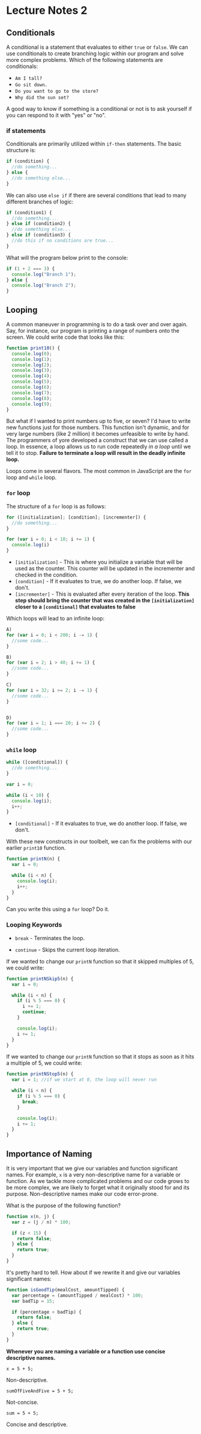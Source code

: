 # Lecture Notes 2

## Conditionals

A conditional is a statement that evaluates to either `true` or `false`. We can
use conditionals to create branching logic within our program and solve more
complex problems. Which of the following statements are conditionals:

*  `Am I tall?`
*  `Go sit down.`
*  `Do you want to go to the store?`
*  `Why did the sun set?`

A good way to know if something is a conditional or not is to ask yourself if you
can respond to it with "yes" or "no".

### if statements

Conditionals are primarily utilized within `if-then` statements. The basic
structure is:

```js
if (condition) {
  //do something...
} else {
  //do something else...
}
```

We can also use `else if` if there are several conditions that lead to many
different branches of logic:

```js
if (condition1) {
  //do something...
} else if (condition2) {
  //do something else...
} else if (condition3) {
  //do this if no conditions are true...
}
```

What will the program below print to the console:
```js
if (1 + 2 === 3) {
  console.log("Branch 1");
} else {
  console.log("Branch 2");
}
```

## Looping

A common maneuver in programming is to do a task over and over again. Say, for
instance, our program is printing a range of numbers onto the screen. We could
write code that looks like this:

```js
function print10() {
  console.log(0);
  console.log(1);
  console.log(2);
  console.log(3);
  console.log(4);
  console.log(5);
  console.log(6);
  console.log(7);
  console.log(8);
  console.log(9);
}
```

But what if I wanted to print numbers up to five, or seven? I'd have to write
new functions just for those numbers. This function isn't dynamic, and for very
large numbers (like 2 million) it becomes unfeasible to write by hand. The
programmers of yore developed a construct that we can use called a loop. In
essence, a loop allows us to run code repeatedly *in a loop* until we tell it to
stop. **Failure to terminate a loop will result in the deadly infinite loop.**

Loops come in several flavors. The most common in JavaScript are the `for` loop and `while` loop.

### `for` loop

The structure of a `for` loop is as follows:

```js
for ([initialization]; [condition]; [incrementer]) {
  //do something...
}

for (var i = 0; i < 10; i += 1) {
  console.log(i)
}
```

* `[initialization]` - This is where you initialize a variable that will be used
as the counter. This counter will be updated in the incrementer and checked in
the condition.
* `[condition]` - If it evaluates to true, we do another loop. If false, we
don't.
* `[incrementer]` - This is evaluated after every iteration of the loop. **This
step should bring the counter that was created in the `[initialization]` closer
to a `[conditional]` that evaluates to false**

Which loops will lead to an infinite loop:

```js
A)
for (var i = 0; i < 200; i -= 1) {
  //some code...
}

B)
for (var i = 2; i > 40; i += 1) {
  //some code...
}

C)
for (var i = 32; i >= 2; i -= 1) {
  //some code...
}


D)
for (var i = 1; i === 20; i += 2) {
  //some code...
}
```

### `while` loop

```js
while ([conditional]) {
  //do something...
}

var i = 0;

while (i < 10) {
  console.log(i);
  i++;
}
```

* `[conditional]` - If it evaluates to true, we do another loop. If false, we
don't.

With these new constructs in our toolbelt, we can fix the problems with our
earlier `print10` function.

```js
function printN(n) {
  var i = 0;

  while (i < n) {
    console.log(i);
    i++;
  }
}
```

Can you write this using a `for` loop? Do it.

### Looping Keywords

* `break` - Terminates the loop.

* `continue` - Skips the current loop iteration.

If we wanted to change our `printN` function so that it skipped multiples of 5,
we could write:

```javascript
function printNSkip5(n) {
  var i = 0;

  while (i < n) {
    if (i % 5 === 0) {
      i += 1;
      continue;
    }

    console.log(i);
    i += 1;
  }
}
```

If we wanted to change our `printN` function so that it stops as soon as it hits
a multiple of 5, we could write:

```javascript
function printNStop5(n) {
  var i = 1; //if we start at 0, the loop will never run

  while (i < n) {
    if (i % 5 === 0) {
      break;
    }

    console.log(i);
    i += 1;
  }
}
```

## Importance of Naming

It is very important that we give our variables and function significant names.
For example, `x` is a very non-descriptive name for a variable or function. As we tackle more complicated problems and our code grows to be more complex, we are likely to forget what it originally stood for and its purpose. Non-descriptive names make our code error-prone.

What is the purpose of the following function?

```javascript
function x(n, j) {
  var z = (j / n) * 100;

  if (z < 15) {
    return false;
  } else {
    return true;
  }
}
```

It's pretty hard to tell. How about if we rewrite it and give our variables
significant names:

```javascript
function isGoodTip(mealCost, amountTipped) {
  var percentage = (amountTipped / mealCost) * 100;
  var badTip = 15;

  if (percentage < badTip) {
    return false;
  } else {
    return true;
  }
}
```

**Whenever you are naming a variable or a function use concise descriptive names.**

```
x = 5 + 5;
```
Non-descriptive.

```
sumOfFiveAndFive = 5 + 5;
```
Not-concise.

```
sum = 5 + 5;
```
Concise and descriptive.
